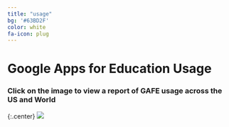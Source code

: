 ```yaml
---
title: "usage"
bg: '#63BD2F'
color: white
fa-icon: plug
---
```

# Google Apps for Education Usage

### Click on the image to view a report of GAFE usage across the US and World

{:.center}
<a href="http://blog.backupify.com/wp-content/uploads/2013/05/EDU_Infographic-1.jpg">
   <img src="http://blog.backupify.com/wp-content/uploads/2013/05/EDU_Infographic-1-copy-300x256.jpg">
</a>
